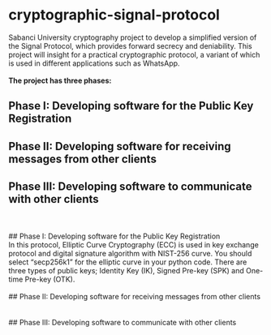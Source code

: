 # cryptographic-signal-protocol</br>
  Sabanci University cryptography project to develop a simplified version of the Signal Protocol, which provides forward secrecy and deniability. This project will insight for a practical cryptographic protocol, a variant of which is used in different applications such as WhatsApp.
</br>
</br>
**The project has three phases:**</br>
## Phase I: Developing software for the Public Key Registration</br>
## Phase II: Developing software for receiving messages from other clients </br>
## Phase III: Developing software to communicate with other clients</br>
</br>
</br>
## Phase I: Developing software for the Public Key Registration</br>
In this protocol, Elliptic Curve Cryptography (ECC) is used in key exchange protocol and digital signature algorithm with NIST-256 curve. You should select “secp256k1” for the elliptic curve in your python code. There are three types of public keys; Identity Key (IK), Signed Pre-key (SPK) and One-time Pre-key (OTK).
</br>
</br>
## Phase II: Developing software for receiving messages from other clients</br>
</br>
</br>
## Phase III: Developing software to communicate with other clients</br>
</br>
</br>
